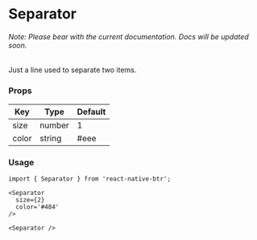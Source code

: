 # Separator

###### Note: Please bear with the current documentation. Docs will be updated soon.

Just a line used to separate two items.

### Props
Key | Type | Default
----|----|----
size | number | 1 
color | string | #eee 

### Usage
```
import { Separator } from 'react-native-btr';

<Separator 
  size={2}
  color='#484'
/>

<Separator />
``` 